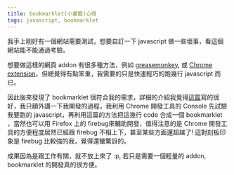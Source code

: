 ```yaml
---
title: bookmarklet(小書籤)心得
tags: javascript, bookmarklet
---
```


我手上剛好有一個網站需要測試，想要自訂一下 javascript 做一些壞事，看這個網站能不能通過考驗。

想要做這樣的網頁 addon 有很多種方法，例如 [greasemonkey](http://en.wikipedia.org/wiki/Greasemonkey), 或 [Chrome extension](http://developer.chrome.com/extensions/index.html)，但總覺得有點笨重，我需要的只是快速輕巧的跑幾行 javascript 而已。

因此後來發現了 bookmarklet 很符合我的需求，詳細的介紹我覺得[這篇](http://www.ruanyifeng.com/blog/2011/06/a_guide_for_writing_bookmarklet.html)寫的很好，我只額外講一下我開發的過程，我利用 Chrome 開發工具的 Console 先試驗我要跑的 javascript，再利用這篇的方法把這幾行 code 合成一個 bookmarklet ，當然也可以用 Firefox 上的 firebug來輔助開發，值得注意的是 Chrome 開發工具的方便程度居然已經跟 firebug 不相上下，甚至某些方面還超越了! 這對刻板印象是 firebug 比較強的我，覺得還蠻驚訝的。

成果因為是跟工作有關，就不放上來了 :p, 若只是需要一個輕量的 addon, bookmarklet 的開發真的很方便。








